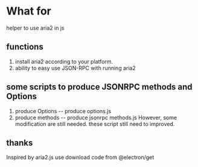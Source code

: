 # What for
helper to use aria2 in js

## functions

1. install aria2 according to your platform.
2. ability to easy use JSON-RPC with running aria2

## some scripts to produce JSONRPC methods and Options 
1. produce Options -- produce options.js
2. produce methods -- produce jsonrpc methods.js
However, some modification are still needed.
these script still need to improved.

## thanks
Inspired by aria2.js
use download code from @electron/get